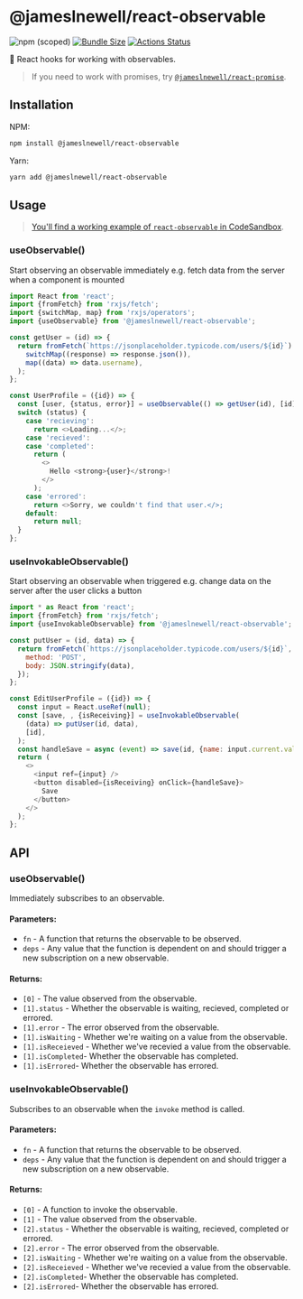 # @jameslnewell/react-observable

![npm (scoped)](https://img.shields.io/npm/v/@jameslnewell/react-observable.svg)
[![Bundle Size](https://badgen.net/bundlephobia/minzip/@jameslnewell/react-observable)](https://bundlephobia.com/result?p=@jameslnewell/react-observable)
[![Actions Status](https://github.com/jameslnewell/react-observable/workflows/main/badge.svg)](https://github.com/jameslnewell/react-observable/actions)

🎣 React hooks for working with observables.

> If you need to work with promises, try [`@jameslnewell/react-promise`](https://github.com/jameslnewell/react-promise).

## Installation

NPM:

```bash
npm install @jameslnewell/react-observable
```

Yarn:

```bash
yarn add @jameslnewell/react-observable
```

## Usage

> [You'll find a working example of `react-observable` in CodeSandbox](https://codesandbox.io/s/jameslnewellreact-observable-sup96).

### useObservable()

Start observing an observable immediately e.g. fetch data from the server when a component is mounted

```js
import React from 'react';
import {fromFetch} from 'rxjs/fetch';
import {switchMap, map} from 'rxjs/operators';
import {useObservable} from '@jameslnewell/react-observable';

const getUser = (id) => {
  return fromFetch(`https://jsonplaceholder.typicode.com/users/${id}`).pipe(
    switchMap((response) => response.json()),
    map((data) => data.username),
  );
};

const UserProfile = ({id}) => {
  const [user, {status, error}] = useObservable(() => getUser(id), [id]);
  switch (status) {
    case 'recieving':
      return <>Loading...</>;
    case 'recieved':
    case 'completed':
      return (
        <>
          Hello <strong>{user}</strong>!
        </>
      );
    case 'errored':
      return <>Sorry, we couldn't find that user.</>;
    default:
      return null;
  }
};
```

### useInvokableObservable()

Start observing an observable when triggered e.g. change data on the server after the user clicks a button

```js
import * as React from 'react';
import {fromFetch} from 'rxjs/fetch';
import {useInvokableObservable} from '@jameslnewell/react-observable';

const putUser = (id, data) => {
  return fromFetch(`https://jsonplaceholder.typicode.com/users/${id}`, {
    method: 'POST',
    body: JSON.stringify(data),
  });
};

const EditUserProfile = ({id}) => {
  const input = React.useRef(null);
  const [save, , {isReceiving}] = useInvokableObservable(
    (data) => putUser(id, data),
    [id],
  );
  const handleSave = async (event) => save(id, {name: input.current.value});
  return (
    <>
      <input ref={input} />
      <button disabled={isReceiving} onClick={handleSave}>
        Save
      </button>
    </>
  );
};
```

## API

### useObservable()

Immediately subscribes to an observable.

#### Parameters:

- `fn` - A function that returns the observable to be observed.
- `deps` - Any value that the function is dependent on and should trigger a new subscription on a new observable.

#### Returns:

- `[0]` - The value observed from the observable.
- `[1].status` - Whether the observable is waiting, recieved, completed or errored.
- `[1].error` - The error observed from the observable.
- `[1].isWaiting` - Whether we're waiting on a value from the observable.
- `[1].isReceieved` - Whether we've recevied a value from the observable.
- `[1].isCompleted`- Whether the observable has completed.
- `[1].isErrored`- Whether the observable has errored.

### useInvokableObservable()

Subscribes to an observable when the `invoke` method is called.

#### Parameters:

- `fn` - A function that returns the observable to be observed.
- `deps` - Any value that the function is dependent on and should trigger a new subscription on a new observable.

#### Returns:

- `[0]` - A function to invoke the observable.
- `[1]` - The value observed from the observable.
- `[2].status` - Whether the observable is waiting, recieved, completed or errored.
- `[2].error` - The error observed from the observable.
- `[2].isWaiting` - Whether we're waiting on a value from the observable.
- `[2].isReceieved` - Whether we've recevied a value from the observable.
- `[2].isCompleted`- Whether the observable has completed.
- `[2].isErrored`- Whether the observable has errored.
